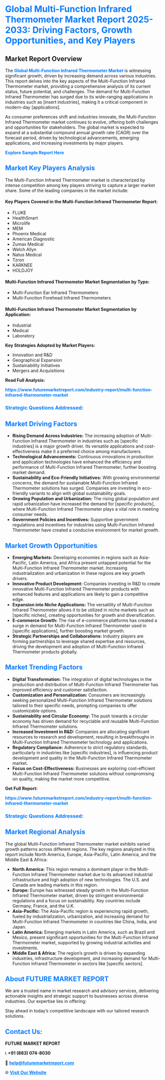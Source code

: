 <h1 style="color: #007BFF;">Global Multi-Function Infrared Thermometer Market Report 2025-2033: Driving Factors, Growth Opportunities, and Key Players</h1>

<section id="overview">
<h2>Market Report Overview</h2>
<p>The <a href="https://www.futuremarketreport.com/industry-report/multi-function-infrared-thermometer-market" style="color: #007BFF; text-decoration: none;"><strong>Global Multi-Function Infrared Thermometer Market</strong></a> is witnessing significant growth, driven by increasing demand across various industries. This report delves into the key aspects of the Multi-Function Infrared Thermometer market, providing a comprehensive analysis of its current status, future potential, and challenges. The demand for Multi-Function Infrared Thermometer has surged due to its wide-ranging applications in industries such as [insert industries], making it a critical component in modern-day [applications].</p>
<p>As consumer preferences shift and industries innovate, the Multi-Function Infrared Thermometer market continues to evolve, offering both challenges and opportunities for stakeholders. The global market is expected to expand at a substantial compound annual growth rate (CAGR) over the forecast period, driven by technological advancements, emerging applications, and increasing investments by major players.</p>
</section>

<section id="overview">
<p><a href="https://www.futuremarketreport.com/request-sample/reportId=98175" style="color: #007BFF; text-decoration: none;"><strong>Explore Sample Report Here</strong></a></p>
</section>

<section id="key-players">
<h2 style="color: #007BFF;">Market Key Players Analysis</h2>
<p>The Multi-Function Infrared Thermometer market is characterized by intense competition among key players striving to capture a larger market share. Some of the leading companies in the market include:</p>
<h4>Key Players Covered in the Multi-Function Infrared Thermometer Report:</h4>
<ul><li>FLUKE</li><li>HealthSmart</li><li>Microlife</li><li>MEM</li><li>Phoenix Medical</li><li>American Diagnostic</li><li>Zumax Medical</li><li>Welch Allyn</li><li>Natus Medical</li><li>Tzron</li><li>KARKNEE</li><li>HOLDJOY</li></ul>
<h4>Multi-Function Infrared Thermometer Market Segmentation by Type:</h4>
<ul><li>Multi-Function Ear Infrared Thermometers</li><li>Multi-Function Forehead Infrared Thermometers</li></ul>

<h4>Multi-Function Infrared Thermometer Market Segmentation by Application:</h4>
<ul><li>Industrial</li><li>Medical</li><li>Laboratory</li></ul>
<p><strong>Key Strategies Adopted by Market Players:</strong></p>
<ul>
<li>Innovation and R&D</li>
<li>Geographical Expansion</li>
<li>Sustainability Initiatives</li>
<li>Mergers and Acquisitions</li>
</ul>
</section>

<section>
<p><strong>Read Full Analysis: </strong></p><a href="https://www.futuremarketreport.com/industry-report/multi-function-infrared-thermometer-market" style="color: #007BFF; text-decoration: none;"><strong>https://www.futuremarketreport.com/industry-report/multi-function-infrared-thermometer-market</strong></a>
<h3 style="color: #007BFF;">Strategic Questions Addressed:</h3>
</section>

<section id="driving-factors">
<h2 style="color: #007BFF;">Market Driving Factors</h2>
<ul>
<li><strong>Rising Demand Across Industries:</strong> The increasing adoption of Multi-Function Infrared Thermometer in industries such as [specific industries] is a major growth driver. Its versatile applications and cost-effectiveness make it a preferred choice among manufacturers.</li>
<li><strong>Technological Advancements:</strong> Continuous innovations in production and application technologies have enhanced the efficiency and performance of Multi-Function Infrared Thermometer, further boosting market demand.</li>
<li><strong>Sustainability and Eco-Friendly Initiatives:</strong> With growing environmental concerns, the demand for sustainable Multi-Function Infrared Thermometer solutions has surged. Companies are investing in eco-friendly variants to align with global sustainability goals.</li>
<li><strong>Growing Population and Urbanization:</strong> The rising global population and rapid urbanization have increased the demand for [specific products], where Multi-Function Infrared Thermometer plays a vital role in meeting consumer needs.</li>
<li><strong>Government Policies and Incentives:</strong> Supportive government regulations and incentives for industries using Multi-Function Infrared Thermometer have created a conducive environment for market growth.</li>
</ul>
</section>

<section id="growth-opportunities">
<h2 style="color: #007BFF;">Market Growth Opportunities</h2>
<ul>
<li><strong>Emerging Markets:</strong> Developing economies in regions such as Asia-Pacific, Latin America, and Africa present untapped potential for the Multi-Function Infrared Thermometer market. Increasing industrialization and urbanization in these regions are key growth drivers.</li>
<li><strong>Innovative Product Development:</strong> Companies investing in R&D to create innovative Multi-Function Infrared Thermometer products with enhanced features and applications are likely to gain a competitive edge.</li>
<li><strong>Expansion into Niche Applications:</strong> The versatility of Multi-Function Infrared Thermometer allows it to be utilized in niche markets such as [specific niches], creating opportunities for growth and diversification.</li>
<li><strong>E-commerce Growth:</strong> The rise of e-commerce platforms has created a surge in demand for Multi-Function Infrared Thermometer used in [specific applications], further boosting market growth.</li>
<li><strong>Strategic Partnerships and Collaborations:</strong> Industry players are forming partnerships to leverage shared expertise and resources, driving the development and adoption of Multi-Function Infrared Thermometer products globally.</li>
</ul>
</section>

<section id="trending-factors">
<h2 style="color: #007BFF;">Market Trending Factors</h2>
<ul>
<li><strong>Digital Transformation:</strong> The integration of digital technologies in the production and distribution of Multi-Function Infrared Thermometer has improved efficiency and customer satisfaction.</li>
<li><strong>Customization and Personalization:</strong> Consumers are increasingly seeking personalized Multi-Function Infrared Thermometer solutions tailored to their specific needs, prompting companies to offer customizable options.</li>
<li><strong>Sustainability and Circular Economy:</strong> The push towards a circular economy has driven demand for recyclable and reusable Multi-Function Infrared Thermometer solutions.</li>
<li><strong>Increased Investment in R&D:</strong> Companies are allocating significant resources to research and development, resulting in breakthroughs in Multi-Function Infrared Thermometer technology and applications.</li>
<li><strong>Regulatory Compliance:</strong> Adherence to strict regulatory standards, particularly in industries like [specific industries], is influencing product development and quality in the Multi-Function Infrared Thermometer market.</li>
<li><strong>Focus on Cost-Effectiveness:</strong> Businesses are exploring cost-efficient Multi-Function Infrared Thermometer solutions without compromising on quality, making the market more competitive.</li>
</ul>
</section>

<section>
<p><strong>Get Full Report: </strong></p><a href="https://www.futuremarketreport.com/industry-report/multi-function-infrared-thermometer-market" style="color: #007BFF; text-decoration: none;"><strong>https://www.futuremarketreport.com/industry-report/multi-function-infrared-thermometer-market</strong></a>
<h3 style="color: #007BFF;">Strategic Questions Addressed:</h3>
</section>


<section id="regional-analysis">
<h2 style="color: #007BFF;">Market Regional Analysis</h2>
<p>The global Multi-Function Infrared Thermometer market exhibits varied growth patterns across different regions. The key regions analyzed in this report include North America, Europe, Asia-Pacific, Latin America, and the Middle East & Africa:</p>
<ul>
<li><strong>North America:</strong> This region remains a dominant player in the Multi-Function Infrared Thermometer market due to its advanced industrial infrastructure and high adoption of new technologies. The U.S. and Canada are leading markets in this region.</li>
<li><strong>Europe:</strong> Europe has witnessed steady growth in the Multi-Function Infrared Thermometer market, driven by stringent environmental regulations and a focus on sustainability. Key countries include Germany, France, and the U.K.</li>
<li><strong>Asia-Pacific:</strong> The Asia-Pacific region is experiencing rapid growth, fueled by industrialization, urbanization, and increasing demand for Multi-Function Infrared Thermometer in countries like China, India, and Japan.</li>
<li><strong>Latin America:</strong> Emerging markets in Latin America, such as Brazil and Mexico, present significant opportunities for the Multi-Function Infrared Thermometer market, supported by growing industrial activities and investments.</li>
<li><strong>Middle East & Africa:</strong> The region’s growth is driven by expanding industries, infrastructure development, and increasing demand for Multi-Function Infrared Thermometer in sectors like [specific sectors].</li>
</ul>
</section>

<footer>
<h2 style="color: #007BFF;">About FUTURE MARKET REPORT</h2>
<p>We are a trusted name in market research and advisory services, delivering actionable insights and strategic support to businesses across diverse industries. Our expertise lies in offering:</p>

<p>Stay ahead in today’s competitive landscape with our tailored research solutions.</p>

<h2 style="color: #007BFF;">Contact Us:</h2>
<p><strong>FUTURE MARKET REPORT</strong></p>
<p>📞 <strong>+91 (883) 074-8030</strong></p>
<p>📧 <strong><a href="mailto:help@futuremarketreport.com" style="color: #007BFF;">help@futuremarketreport.com</a></strong></p>
<p>🌐 <strong><a href="https://www.futuremarketreport.com/" style="color: #007BFF;">Visit Our Website</a></strong></p>
</footer>